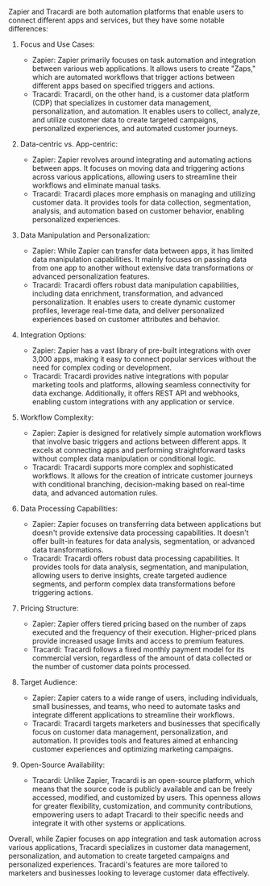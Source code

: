 Zapier and Tracardi are both automation platforms that enable users to connect different apps and services, but they
have some notable differences:

1. Focus and Use Cases:
    - Zapier: Zapier primarily focuses on task automation and integration between various web applications. It allows
      users to create "Zaps," which are automated workflows that trigger actions between different apps based on
      specified triggers and actions.
    - Tracardi: Tracardi, on the other hand, is a customer data platform (CDP) that specializes in customer data
      management, personalization, and automation. It enables users to collect, analyze, and utilize customer data to
      create targeted campaigns, personalized experiences, and automated customer journeys.

2. Data-centric vs. App-centric:
    - Zapier: Zapier revolves around integrating and automating actions between apps. It focuses on moving data and
      triggering actions across various applications, allowing users to streamline their workflows and eliminate manual
      tasks.
    - Tracardi: Tracardi places more emphasis on managing and utilizing customer data. It provides tools for data
      collection, segmentation, analysis, and automation based on customer behavior, enabling personalized experiences.

3. Data Manipulation and Personalization:
    - Zapier: While Zapier can transfer data between apps, it has limited data manipulation capabilities. It mainly
      focuses on passing data from one app to another without extensive data transformations or advanced personalization
      features.
    - Tracardi: Tracardi offers robust data manipulation capabilities, including data enrichment, transformation, and
      advanced personalization. It enables users to create dynamic customer profiles, leverage real-time data, and
      deliver personalized experiences based on customer attributes and behavior.

4. Integration Options:
    - Zapier: Zapier has a vast library of pre-built integrations with over 3,000 apps, making it easy to connect
      popular services without the need for complex coding or development.
    - Tracardi: Tracardi provides native integrations with popular marketing tools and platforms, allowing seamless
      connectivity for data exchange. Additionally, it offers REST API and webhooks, enabling custom integrations with
      any application or service.

5. Workflow Complexity:
    - Zapier: Zapier is designed for relatively simple automation workflows that involve basic triggers and actions
      between different apps. It excels at connecting apps and performing straightforward tasks without complex data
      manipulation or conditional logic.
    - Tracardi: Tracardi supports more complex and sophisticated workflows. It allows for the creation of intricate
      customer journeys with conditional branching, decision-making based on real-time data, and advanced automation
      rules.

6. Data Processing Capabilities:
    - Zapier: Zapier focuses on transferring data between applications but doesn't provide extensive data processing
      capabilities. It doesn't offer built-in features for data analysis, segmentation, or advanced data
      transformations.
    - Tracardi: Tracardi offers robust data processing capabilities. It provides tools for data analysis, segmentation,
      and manipulation, allowing users to derive insights, create targeted audience segments, and perform complex data
      transformations before triggering actions.

7. Pricing Structure:
    - Zapier: Zapier offers tiered pricing based on the number of zaps executed and the frequency of their execution.
      Higher-priced plans provide increased usage limits and access to premium features.
    - Tracardi: Tracardi follows a fixed monthly payment model for its commercial version, regardless of the amount of
      data collected or the number of customer data points processed.


8. Target Audience:
    - Zapier: Zapier caters to a wide range of users, including individuals, small businesses, and teams, who need to
      automate tasks and integrate different applications to streamline their workflows.
    - Tracardi: Tracardi targets marketers and businesses that specifically focus on customer data management,
      personalization, and automation. It provides tools and features aimed at enhancing customer experiences and
      optimizing marketing campaigns.

9. Open-Source Availability:

    - Tracardi: Unlike Zapier, Tracardi is an open-source platform, which means that the source code is publicly
      available and can be freely accessed, modified, and customized by users. This openness allows for greater
      flexibility, customization, and community contributions, empowering users to adapt Tracardi to their specific
      needs and integrate it with other systems or applications.

Overall, while Zapier focuses on app integration and task automation across various applications, Tracardi specializes
in customer data management, personalization, and automation to create targeted campaigns and personalized experiences.
Tracardi's features are more tailored to marketers and businesses looking to leverage customer data effectively.